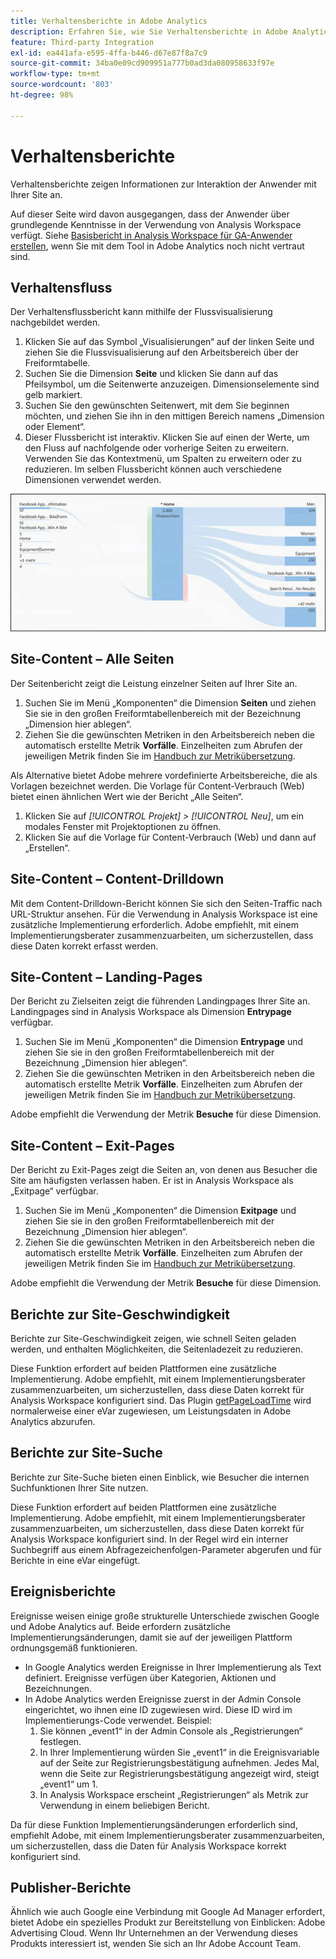 ```yaml
---
title: Verhaltensberichte in Adobe Analytics
description: Erfahren Sie, wie Sie Verhaltensberichte in Adobe Analytics erstellen.
feature: Third-party Integration
exl-id: ea441afa-e595-4ffa-b446-d67e87f8a7c9
source-git-commit: 34ba0e09cd909951a777b0ad3da080958633f97e
workflow-type: tm+mt
source-wordcount: '803'
ht-degree: 98%

---
```


# Verhaltensberichte

Verhaltensberichte zeigen Informationen zur Interaktion der Anwender mit Ihrer Site an.

Auf dieser Seite wird davon ausgegangen, dass der Anwender über grundlegende Kenntnisse in der Verwendung von Analysis Workspace verfügt. Siehe [Basisbericht in Analysis Workspace für GA-Anwender erstellen](create-report.md), wenn Sie mit dem Tool in Adobe Analytics noch nicht vertraut sind.

## Verhaltensfluss

Der Verhaltensflussbericht kann mithilfe der Flussvisualisierung nachgebildet werden.

1. Klicken Sie auf das Symbol „Visualisierungen“ auf der linken Seite und ziehen Sie die Flussvisualisierung auf den Arbeitsbereich über der Freiformtabelle.
2. Suchen Sie die Dimension **Seite** und klicken Sie dann auf das Pfeilsymbol, um die Seitenwerte anzuzeigen. Dimensionselemente sind gelb markiert.
3. Suchen Sie den gewünschten Seitenwert, mit dem Sie beginnen möchten, und ziehen Sie ihn in den mittigen Bereich namens „Dimension oder Element“.
4. Dieser Flussbericht ist interaktiv. Klicken Sie auf einen der Werte, um den Fluss auf nachfolgende oder vorherige Seiten zu erweitern. Verwenden Sie das Kontextmenü, um Spalten zu erweitern oder zu reduzieren. Im selben Flussbericht können auch verschiedene Dimensionen verwendet werden.

![Flussbericht](/help/technotes/ga-to-aa/assets/flow.png)

## Site-Content – Alle Seiten

Der Seitenbericht zeigt die Leistung einzelner Seiten auf Ihrer Site an.

1. Suchen Sie im Menü „Komponenten“ die Dimension **Seiten** und ziehen Sie sie in den großen Freiformtabellenbereich mit der Bezeichnung „Dimension hier ablegen“.
2. Ziehen Sie die gewünschten Metriken in den Arbeitsbereich neben die automatisch erstellte Metrik **Vorfälle**. Einzelheiten zum Abrufen der jeweiligen Metrik finden Sie im [Handbuch zur Metrikübersetzung](common-metrics.md).

Als Alternative bietet Adobe mehrere vordefinierte Arbeitsbereiche, die als Vorlagen bezeichnet werden. Die Vorlage für Content-Verbrauch (Web) bietet einen ähnlichen Wert wie der Bericht „Alle Seiten“.

1. Klicken Sie auf *[!UICONTROL Projekt] > [!UICONTROL Neu]*, um ein modales Fenster mit Projektoptionen zu öffnen.
2. Klicken Sie auf die Vorlage für Content-Verbrauch (Web) und dann auf „Erstellen“.

## Site-Content – Content-Drilldown

Mit dem Content-Drilldown-Bericht können Sie sich den Seiten-Traffic nach URL-Struktur ansehen. Für die Verwendung in Analysis Workspace ist eine zusätzliche Implementierung erforderlich. Adobe empfiehlt, mit einem Implementierungsberater zusammenzuarbeiten, um sicherzustellen, dass diese Daten korrekt erfasst werden.

## Site-Content – Landing-Pages

Der Bericht zu Zielseiten zeigt die führenden Landingpages Ihrer Site an. Landingpages sind in Analysis Workspace als Dimension **Entrypage** verfügbar.

1. Suchen Sie im Menü „Komponenten“ die Dimension **Entrypage** und ziehen Sie sie in den großen Freiformtabellenbereich mit der Bezeichnung „Dimension hier ablegen“.
2. Ziehen Sie die gewünschten Metriken in den Arbeitsbereich neben die automatisch erstellte Metrik **Vorfälle**. Einzelheiten zum Abrufen der jeweiligen Metrik finden Sie im [Handbuch zur Metrikübersetzung](common-metrics.md).

Adobe empfiehlt die Verwendung der Metrik **Besuche** für diese Dimension.

## Site-Content – Exit-Pages

Der Bericht zu Exit-Pages zeigt die Seiten an, von denen aus Besucher die Site am häufigsten verlassen haben. Er ist in Analysis Workspace als „Exitpage“ verfügbar.

1. Suchen Sie im Menü „Komponenten“ die Dimension **Exitpage** und ziehen Sie sie in den großen Freiformtabellenbereich mit der Bezeichnung „Dimension hier ablegen“.
2. Ziehen Sie die gewünschten Metriken in den Arbeitsbereich neben die automatisch erstellte Metrik **Vorfälle**. Einzelheiten zum Abrufen der jeweiligen Metrik finden Sie im [Handbuch zur Metrikübersetzung](common-metrics.md).

Adobe empfiehlt die Verwendung der Metrik **Besuche** für diese Dimension.

## Berichte zur Site-Geschwindigkeit

Berichte zur Site-Geschwindigkeit zeigen, wie schnell Seiten geladen werden, und enthalten Möglichkeiten, die Seitenladezeit zu reduzieren.

Diese Funktion erfordert auf beiden Plattformen eine zusätzliche Implementierung. Adobe empfiehlt, mit einem Implementierungsberater zusammenzuarbeiten, um sicherzustellen, dass diese Daten korrekt für Analysis Workspace konfiguriert sind. Das Plugin [getPageLoadTime](/help/implement/vars/plugins/getpageloadtime.md) wird normalerweise einer eVar zugewiesen, um Leistungsdaten in Adobe Analytics abzurufen.

## Berichte zur Site-Suche

Berichte zur Site-Suche bieten einen Einblick, wie Besucher die internen Suchfunktionen Ihrer Site nutzen.

Diese Funktion erfordert auf beiden Plattformen eine zusätzliche Implementierung. Adobe empfiehlt, mit einem Implementierungsberater zusammenzuarbeiten, um sicherzustellen, dass diese Daten korrekt für Analysis Workspace konfiguriert sind. In der Regel wird ein interner Suchbegriff aus einem Abfragezeichenfolgen-Parameter abgerufen und für Berichte in eine eVar eingefügt.

## Ereignisberichte

Ereignisse weisen einige große strukturelle Unterschiede zwischen Google und Adobe Analytics auf. Beide erfordern zusätzliche Implementierungsänderungen, damit sie auf der jeweiligen Plattform ordnungsgemäß funktionieren.

* In Google Analytics werden Ereignisse in Ihrer Implementierung als Text definiert. Ereignisse verfügen über Kategorien, Aktionen und Bezeichnungen.
* In Adobe Analytics werden Ereignisse zuerst in der Admin Console eingerichtet, wo ihnen eine ID zugewiesen wird. Diese ID wird im Implementierungs-Code verwendet. Beispiel:
   1. Sie können „event1“ in der Admin Console als „Registrierungen“ festlegen.
   2. In Ihrer Implementierung würden Sie „event1“ in die Ereignisvariable auf der Seite zur Registrierungsbestätigung aufnehmen. Jedes Mal, wenn die Seite zur Registrierungsbestätigung angezeigt wird, steigt „event1“ um 1.
   3. In Analysis Workspace erscheint „Registrierungen“ als Metrik zur Verwendung in einem beliebigen Bericht.

Da für diese Funktion Implementierungsänderungen erforderlich sind, empfiehlt Adobe, mit einem Implementierungsberater zusammenzuarbeiten, um sicherzustellen, dass die Daten für Analysis Workspace korrekt konfiguriert sind.

## Publisher-Berichte

Ähnlich wie auch Google eine Verbindung mit Google Ad Manager erfordert, bietet Adobe ein spezielles Produkt zur Bereitstellung von Einblicken: Adobe Advertising Cloud. Wenn Ihr Unternehmen an der Verwendung dieses Produkts interessiert ist, wenden Sie sich an Ihr Adobe Account Team.
